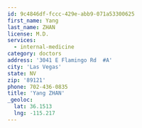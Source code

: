 ```yaml
---
id: 9c4846df-fccc-429e-abb9-071a53300625
first_name: Yang
last_name: ZHAN
license: M.D.
services:
  - internal-medicine
category: doctors
address: '3041 E Flamingo Rd  #A'
city: 'Las Vegas'
state: NV
zip: '89121'
phone: 702-436-0835
title: 'Yang ZHAN'
_geoloc:
  lat: 36.1513
  lng: -115.217
---
```

